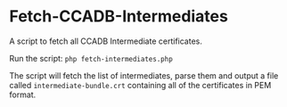 # Fetch-CCADB-Intermediates
A script to fetch all CCADB Intermediate certificates.

Run the script: `php fetch-intermediates.php`

The script will fetch the list of intermediates, parse them and output a file called `intermediate-bundle.crt` containing all of the certificates in PEM format.
